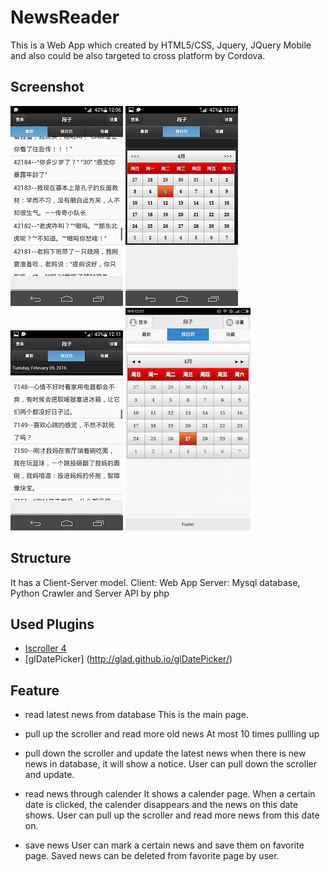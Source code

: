 # NewsReader
This is a Web App which created by HTML5/CSS, Jquery, JQuery Mobile and also could be also targeted to cross platform by Cordova.

## Screenshot

![Alt text](/img/mainpage.png)
![Alt text](/img/calender1.png)
![Alt text](/img/calender2.png)
![Alt text](/img/calender3.png)

## Structure
It has a Client-Server model.
Client: Web App
Server: Mysql database, Python Crawler and Server API by php 

## Used Plugins
* [Iscroller 4](http://cubiq.org/iscroll-4)
* [glDatePicker] (http://glad.github.io/glDatePicker/)

## Feature

* read latest news from database
This is the main page.

* pull up the scroller and read more old news
At most 10 times pullling up

* pull down the scroller and update the latest news
when there is new news in database, it will show a notice. User can pull down the scroller and update.

* read news through calender
It shows a calender page. When a certain date is clicked, the calender disappears and the news on this date shows.
User can pull up the scroller and read more news from this date on.

* save news
User can mark a certain news and save them on favorite page.
Saved news can be deleted from favorite page by user.







